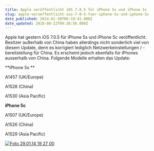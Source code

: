 ```yaml
---
title: Apple veröffentlicht iOS 7.0.5 für iPhone 5s und iPhone 5c
slug: apple-veroeffentlicht-ios-7-0-5-fuer-iphone-5s-und-iphone-5c
date_published: 2014-01-30T06:19:41.000Z
date_updated: 2018-08-22T09:38:56.000Z
---
```


Apple hat gestern iOS 7.0.5 für iPhone 5s und iPhone 5c veröffentlicht. Besitzer außerhalb von China haben allerdings nicht sonderlich viel von diesem Update, denn es korrigiert lediglich Netzwerkeinstellungen / -bereitstellung für China. Es erscheint jedoch ebenfalls für iPhones ausserhalb von China. Folgende Modelle erhalten das Update:

**iPhone 5s **

A1457 (UK/Europe)

A1528 (China)

A1530 (Asia Pacific)

**iPhone 5c**

A1507 (UK/Europe)

A1526 (China)

A1529 (Asia Pacific)

[![Foto 29.01.14 19 27 00](//picdump.thafaker.de/2014/01/Foto-29.01.14-19-27-00-326x580.png)](__GHOST_URL__/apple-veroeffentlicht-ios-7-0-5-fuer-iphone-5s-und-iphone-5c/foto-29-01-14-19-27-00/)
